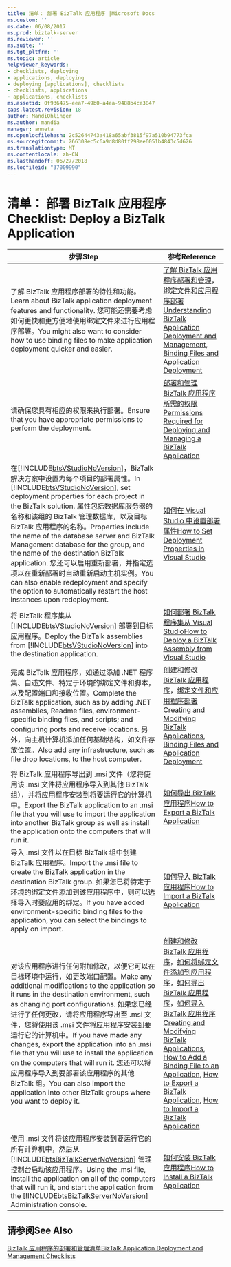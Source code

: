 ```yaml
---
title: 清单： 部署 BizTalk 应用程序 |Microsoft Docs
ms.custom: ''
ms.date: 06/08/2017
ms.prod: biztalk-server
ms.reviewer: ''
ms.suite: ''
ms.tgt_pltfrm: ''
ms.topic: article
helpviewer_keywords:
- checklists, deploying
- applications, deploying
- deploying [applications], checklists
- checklists, applications
- applications, checklists
ms.assetid: 0f936475-eea7-49b0-a4ea-9488b4ce3847
caps.latest.revision: 18
author: MandiOhlinger
ms.author: mandia
manager: anneta
ms.openlocfilehash: 2c52644743a418a65abf3815f97a510b94773fca
ms.sourcegitcommit: 266308ec5c6a9d8d80ff298ee6051b4843c5d626
ms.translationtype: MT
ms.contentlocale: zh-CN
ms.lasthandoff: 06/27/2018
ms.locfileid: "37009990"
---
```

# <a name="checklist-deploy-a-biztalk-application"></a><span data-ttu-id="266d1-102">清单： 部署 BizTalk 应用程序</span><span class="sxs-lookup"><span data-stu-id="266d1-102">Checklist: Deploy a BizTalk Application</span></span>

|                                                                                                                                                                                                             <span data-ttu-id="266d1-103">步骤</span><span class="sxs-lookup"><span data-stu-id="266d1-103">Step</span></span>                                                                                                                                                                                                             |                                                                                                                                                                                          <span data-ttu-id="266d1-104">参考</span><span class="sxs-lookup"><span data-stu-id="266d1-104">Reference</span></span>                                                                                                                                                                                          |
|------------------------------------------------------------------------------------------------------------------------------------------------------------------------------------------------------------------------------------------------------------------------------------------------------------------------------------------------------------------------------------------------------------------------------|---------------------------------------------------------------------------------------------------------------------------------------------------------------------------------------------------------------------------------------------------------------------------------------------------------------------------------------------------------------------------------------------|
|                                                                                                                      <span data-ttu-id="266d1-105">了解 BizTalk 应用程序部署的特性和功能。</span><span class="sxs-lookup"><span data-stu-id="266d1-105">Learn about BizTalk application deployment features and functionality.</span></span> <span data-ttu-id="266d1-106">您可能还需要考虑如何更快和更方便地使用绑定文件来进行应用程序部署。</span><span class="sxs-lookup"><span data-stu-id="266d1-106">You might also want to consider how to use binding files to make application deployment quicker and easier.</span></span>                                                                                                                      |                                                                           <span data-ttu-id="266d1-107">[了解 BizTalk 应用程序部署和管理](../core/understanding-biztalk-application-deployment-and-management.md)，[绑定文件和应用程序部署](../core/binding-files-and-application-deployment.md)</span><span class="sxs-lookup"><span data-stu-id="266d1-107">[Understanding BizTalk Application Deployment and Management](../core/understanding-biztalk-application-deployment-and-management.md), [Binding Files and Application Deployment](../core/binding-files-and-application-deployment.md)</span></span>                                                                            |
|                                                                                                                                                                           <span data-ttu-id="266d1-108">请确保您具有相应的权限来执行部署。</span><span class="sxs-lookup"><span data-stu-id="266d1-108">Ensure that you have appropriate permissions to perform the deployment.</span></span>                                                                                                                                                                            |                                                                                                                  [<span data-ttu-id="266d1-109">部署和管理 BizTalk 应用程序所需的权限</span><span class="sxs-lookup"><span data-stu-id="266d1-109">Permissions Required for Deploying and Managing a BizTalk Application</span></span>](../core/permissions-required-for-deploying-and-managing-a-biztalk-application.md)                                                                                                                  |
| <span data-ttu-id="266d1-110">在[!INCLUDE[btsVStudioNoVersion](../includes/btsvstudionoversion-md.md)]，BizTalk 解决方案中设置为每个项目的部署属性。</span><span class="sxs-lookup"><span data-stu-id="266d1-110">In [!INCLUDE[btsVStudioNoVersion](../includes/btsvstudionoversion-md.md)], set deployment properties for each project in the BizTalk solution.</span></span> <span data-ttu-id="266d1-111">属性包括数据库服务器的名称和该组的 BizTalk 管理数据库，以及目标 BizTalk 应用程序的名称。</span><span class="sxs-lookup"><span data-stu-id="266d1-111">Properties include the name of the database server and BizTalk Management database for the group, and the name of the destination BizTalk application.</span></span> <span data-ttu-id="266d1-112">您还可以启用重新部署，并指定选项以在重新部署时自动重新启动主机实例。</span><span class="sxs-lookup"><span data-stu-id="266d1-112">You can also enable redeployment and specify the option to automatically restart the host instances upon redeployment.</span></span> |                                                                                                                                      [<span data-ttu-id="266d1-113">如何在 Visual Studio 中设置部署属性</span><span class="sxs-lookup"><span data-stu-id="266d1-113">How to Set Deployment Properties in Visual Studio</span></span>](../core/how-to-set-deployment-properties-in-visual-studio.md)                                                                                                                                      |
|                                                                                                                                         <span data-ttu-id="266d1-114">将 BizTalk 程序集从 [!INCLUDE[btsVStudioNoVersion](../includes/btsvstudionoversion-md.md)] 部署到目标应用程序。</span><span class="sxs-lookup"><span data-stu-id="266d1-114">Deploy the BizTalk assemblies from [!INCLUDE[btsVStudioNoVersion](../includes/btsvstudionoversion-md.md)] into the destination application.</span></span>                                                                                                                                          |                                                                                                                                    [<span data-ttu-id="266d1-115">如何部署 BizTalk 程序集从 Visual Studio</span><span class="sxs-lookup"><span data-stu-id="266d1-115">How to Deploy a BizTalk Assembly from Visual Studio</span></span>](../core/how-to-deploy-a-biztalk-assembly-from-visual-studio.md)                                                                                                                                    |
|                                                                               <span data-ttu-id="266d1-116">完成 BizTalk 应用程序，如通过添加 .NET 程序集、自述文件、特定于环境的绑定文件和脚本，以及配置端口和接收位置。</span><span class="sxs-lookup"><span data-stu-id="266d1-116">Complete the BizTalk application, such as by adding .NET assemblies, Readme files, environment-specific binding files, and scripts; and configuring ports and receive locations.</span></span> <span data-ttu-id="266d1-117">另外，向主机计算机添加任何基础结构，如文件存放位置。</span><span class="sxs-lookup"><span data-stu-id="266d1-117">Also add any infrastructure, such as file drop locations, to the host computer.</span></span>                                                                               |                                                                                           <span data-ttu-id="266d1-118">[创建和修改 BizTalk 应用程序](../core/creating-and-modifying-biztalk-applications.md)，[绑定文件和应用程序部署](../core/binding-files-and-application-deployment.md)</span><span class="sxs-lookup"><span data-stu-id="266d1-118">[Creating and Modifying BizTalk Applications](../core/creating-and-modifying-biztalk-applications.md), [Binding Files and Application Deployment](../core/binding-files-and-application-deployment.md)</span></span>                                                                                            |
|                                                                                                                <span data-ttu-id="266d1-119">将 BizTalk 应用程序导出到 .msi 文件（您将使用该 .msi 文件将应用程序导入到其他 BizTalk 组），并将应用程序安装到将要运行它的计算机中。</span><span class="sxs-lookup"><span data-stu-id="266d1-119">Export the BizTalk application to an .msi file that you will use to import the application into another BizTalk group as well as install the application onto the computers that will run it.</span></span>                                                                                                                 |                                                                                                                                                    [<span data-ttu-id="266d1-120">如何导出 BizTalk 应用程序</span><span class="sxs-lookup"><span data-stu-id="266d1-120">How to Export a BizTalk Application</span></span>](../core/how-to-export-a-biztalk-application.md)                                                                                                                                                    |
|                                                                                                      <span data-ttu-id="266d1-121">导入 .msi 文件以在目标 BizTalk 组中创建 BizTalk 应用程序。</span><span class="sxs-lookup"><span data-stu-id="266d1-121">Import the .msi file to create the BizTalk application in the destination BizTalk group.</span></span> <span data-ttu-id="266d1-122">如果您已将特定于环境的绑定文件添加到该应用程序中，则可以选择导入时要应用的绑定。</span><span class="sxs-lookup"><span data-stu-id="266d1-122">If you have added environment-specific binding files to the application, you can select the bindings to apply on import.</span></span>                                                                                                       |                                                                                                                                                    [<span data-ttu-id="266d1-123">如何导入 BizTalk 应用程序</span><span class="sxs-lookup"><span data-stu-id="266d1-123">How to Import a BizTalk Application</span></span>](../core/how-to-import-a-biztalk-application.md)                                                                                                                                                    |
|                   <span data-ttu-id="266d1-124">对该应用程序进行任何附加修改，以便它可以在目标环境中运行，如更改端口配置。</span><span class="sxs-lookup"><span data-stu-id="266d1-124">Make any additional modifications to the application so it runs in the destination environment, such as changing port configurations.</span></span> <span data-ttu-id="266d1-125">如果您已经进行了任何更改，请将应用程序导出至 .msi 文件，您将使用该 .msi 文件将应用程序安装到要运行它的计算机中。</span><span class="sxs-lookup"><span data-stu-id="266d1-125">If you have made any changes, export the application into an .msi file that you will use to install the application on the computers that will run it.</span></span> <span data-ttu-id="266d1-126">您还可以将应用程序导入到要部署该应用程序的其他 BizTalk 组。</span><span class="sxs-lookup"><span data-stu-id="266d1-126">You can also import the application into other BizTalk groups where you want to deploy it.</span></span>                    | <span data-ttu-id="266d1-127">[创建和修改 BizTalk 应用程序](../core/creating-and-modifying-biztalk-applications.md)，[如何将绑定文件添加到应用程序](../core/how-to-add-a-binding-file-to-an-application2.md)，[如何导出 BizTalk 应用程序](../core/how-to-export-a-biztalk-application.md)，[如何导入 BizTalk 应用程序](../core/how-to-import-a-biztalk-application.md)</span><span class="sxs-lookup"><span data-stu-id="266d1-127">[Creating and Modifying BizTalk Applications](../core/creating-and-modifying-biztalk-applications.md), [How to Add a Binding File to an Application](../core/how-to-add-a-binding-file-to-an-application2.md), [How to Export a BizTalk Application](../core/how-to-export-a-biztalk-application.md), [How to Import a BizTalk Application](../core/how-to-import-a-biztalk-application.md)</span></span> |
|                                                                                             <span data-ttu-id="266d1-128">使用 .msi 文件将该应用程序安装到要运行它的所有计算机中，然后从 [!INCLUDE[btsBizTalkServerNoVersion](../includes/btsbiztalkservernoversion-md.md)] 管理控制台启动该应用程序。</span><span class="sxs-lookup"><span data-stu-id="266d1-128">Using the .msi file, install the application on all of the computers that will run it, and start the application from the [!INCLUDE[btsBizTalkServerNoVersion](../includes/btsbiztalkservernoversion-md.md)] Administration console.</span></span>                                                                                             |                                                                                                                                                   [<span data-ttu-id="266d1-129">如何安装 BizTalk 应用程序</span><span class="sxs-lookup"><span data-stu-id="266d1-129">How to Install a BizTalk Application</span></span>](../core/how-to-install-a-biztalk-application.md)                                                                                                                                                   |

## <a name="see-also"></a><span data-ttu-id="266d1-130">请参阅</span><span class="sxs-lookup"><span data-stu-id="266d1-130">See Also</span></span>  
 [<span data-ttu-id="266d1-131">BizTalk 应用程序的部署和管理清单</span><span class="sxs-lookup"><span data-stu-id="266d1-131">BizTalk Application Deployment and Management Checklists</span></span>](../core/biztalk-application-deployment-and-management-checklists.md)